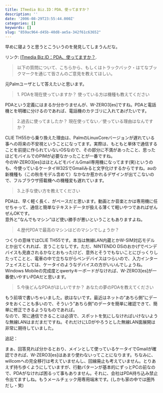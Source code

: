 ```yaml
---
title: ITmedia Biz.ID：PDA、使ってますか？
description: ''
date: '2006-08-29T23:55:44.000Z'
categories: []
keywords: []
slug: "859ac964-d45b-40d8-ae5a-342f61c63652"
---
```

早めに寝ようと思うとこういうのを発見してしまうんだな。

リンク: [ITmedia Biz.ID：PDA、使ってますか？](http://www.itmedia.co.jp/bizid/articles/0608/29/news106.html "ITmedia Biz.ID：PDA、使ってますか？").

> 以下の質問について、こちらから、もしくはトラックバック・はてなブックマークを通じて皆さんのご意見を教えてほしい。

元Palmユーザとして答えたいと思います。

> 1\. PDAを現在使っていますか？ 使っている方は機種も教えてください

PDAという定義にはまるか分かりませんが、W-ZERO3\[es\]ですね。PDAと電話機とを明確に分けるのであれば、電話機のカテゴリに入れてあげたいです。

> 2.過去に使ってましたか？ 現在使ってない／使っている理由はなんですか？

CLIE TH55から乗り換えた理由は、PalmのLinuxCoreバージョンが遅れている事への将来の不安視ということになってます。実際は、もともと単体で通信することを前提に作られていないOSなので、その部分に不満があったこと、思ったほどモバイルでのPIMが必要なかったことが一番ですね。  
今のW-ZERO3\[es\]はほとんどモバイルGmail専用機になってます(笑)というのも、今使っているケータイW32SでGmailみると文字化けするからですね。auの新機種も（この秋冬モデル含めて）なかなか惹かれるデザインが出てこないので、フルブラウザ搭載機への機種変も遅れています。

> 3.上手な使い方を教えてください

PDAは、早く軽く長く、がベースだと思います。動画とか音楽とかは専用機に任せちゃって、通信と簡単なテキストデータが扱える薄くて軽いやつであればぜんぜんOKです。  
意外と”なんでもマシン”ほど使い勝手が悪いということもありますよね。

> 4.歴代PDAで最高のマシンはどのマシンでしょうか？

つくりの意味ではCLIE TH55です。本当は無線LAN内蔵とかW-SIM対応モデルとか出てくれれば、言うことなしです。ただ、NINTENDO DSのおかげでペンデバイスも見直されるかなとおもったけど、意外とそうでもないことにびっくりしたってことと、電車の中で立ちながらペンデバイスはつらいので、入力インターフェイスとしては、ケータイのようなデバイスの方がいいんでしょうね。  
Windows Mobileの完成度とqwertyキーボードがなければ、W-ZERO3\[es\]が一番使いやすいPDAだと思います。

> 5.今後どんなPDAがほしいですか？ あなたの夢のPDAを教えてください

もう前項で書いちゃいました。欲はないです。最近はネットの”あちら側”にデータをおくことも多いので、そういう”あちら側”のデータを簡単に確認できて、簡単に修正できるようなものであれば。  
なので、常に通信できることは必須で、スポットを気にしなければいけないような無線LANはまだまだですね。それだけにLDがやろうとした無線LAN面展開は非常に期待していました。

追記：  
  
まぁ、回答見れば分かるとおり、メインとして使っているケータイでGmailが確認できれば、W-ZERO3\[es\]はあまり使わないってことになります。ちなみに、willcomへの完全移行は考えていませんし、回線廃止も考えていません。とりあえず持ち歩くようにしていますが、行動パターンが基本的にずっとPCの前なので、PDAがなければ困るって事もありません。それに、会社はPDA持ち込み禁止令出てますしね。もうメールチェック用専用端末です。(しかも家の中では圏外だし・笑)